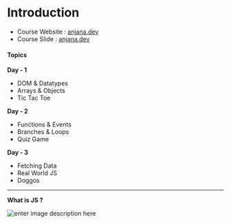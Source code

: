 
# Introduction
- Course Website : [anjana.dev](https://anjana.dev/javascript-first-steps/)
- Course Slide : [anjana.dev](https://anjana.dev/javascript-first-steps/1-slides.html)
#### Topics
**Day - 1**
- DOM & Datatypes
- Arrays & Objects
- Tic Tac Toe

**Day - 2**
- Functions & Events
- Branches & Loops
- Quiz Game

**Day - 3**
- Fetching Data
- Real World JS
- Doggos

---
**What is JS ?** 

![enter image description here](https://i.ibb.co/8zFmY0D/carbon-23.png)


